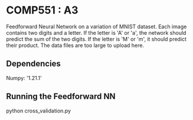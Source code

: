 # COMP551 : A3
Feedforward Neural Network on a variation of MNIST dataset. 
Each image contains two digits and a letter. 
If the letter is 'A' or 'a', the network should predict the sum of the two digits.
If the letter is 'M' or 'm', it should predict their product.
The data files are too large to upload here. 

## Dependencies
Numpy: '1.21.1'

## Running the Feedforward NN
python cross_validation.py
